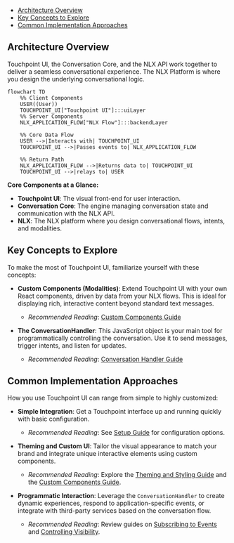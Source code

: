 - [Architecture Overview](#architecture-overview)
- [Key Concepts to Explore](#key-concepts-to-explore)
- [Common Implementation Approaches](#common-implementation-approaches)

## Architecture Overview

Touchpoint UI, the Conversation Core, and the NLX API work together to deliver a seamless conversational experience. The NLX Platform is where you design the underlying conversational logic.

```mermaid
flowchart TD
    %% Client Components
    USER((User))
    TOUCHPOINT_UI["Touchpoint UI"]:::uiLayer
    %% Server Components
    NLX_APPLICATION_FLOW["NLX Flow"]:::backendLayer

    %% Core Data Flow
    USER -->|Interacts with| TOUCHPOINT_UI
    TOUCHPOINT_UI -->|Passes events to| NLX_APPLICATION_FLOW

    %% Return Path
    NLX_APPLICATION_FLOW -->|Returns data to| TOUCHPOINT_UI
    TOUCHPOINT_UI -->|relays to| USER
```

**Core Components at a Glance:**

- **Touchpoint UI**: The visual front-end for user interaction.
- **Conversation Core**: The engine managing conversation state and communication with the NLX API.
- **NLX**: The NLX platform where you design conversational flows, intents, and modalities.

## Key Concepts to Explore

To make the most of Touchpoint UI, familiarize yourself with these concepts:

- **Custom Components (Modalities)**: Extend Touchpoint UI with your own React components, driven by data from your NLX flows. This is ideal for displaying rich, interactive content beyond standard text messages.

  - _Recommended Reading_: [Custom Components Guide](/guide-building-custom-components)

- **The ConversationHandler**: This JavaScript object is your main tool for programmatically controlling the conversation. Use it to send messages, trigger intents, and listen for updates.

  - _Recommended Reading_: [Conversation Handler Guide](/touchpoint-ui-ConversationHandler)

## Common Implementation Approaches

How you use Touchpoint UI can range from simple to highly customized:

- **Simple Integration**: Get a Touchpoint interface up and running quickly with basic configuration.

  - _Recommended Reading_: See [Setup Guide](/touchpoint-ui-setup) for configuration options.

- **Theming and Custom UI**: Tailor the visual appearance to match your brand and integrate unique interactive elements using custom components.

  - _Recommended Reading_: Explore the [Theming and Styling Guide](/touchpoint-ui-theming) and the [Custom Components Guide](/guide-building-custom-components).

- **Programmatic Interaction**: Leverage the `ConversationHandler` to create dynamic experiences, respond to application-specific events, or integrate with third-party services based on the conversation flow.

  - _Recommended Reading_: Review guides on [Subscribing to Events](/guide-subscribing-to-events) and [Controlling Visibility](/guide-show-hide-touchpoint).
